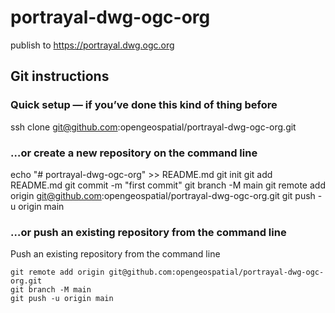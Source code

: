 # portrayal-dwg-ogc-org

publish to https://portrayal.dwg.ogc.org

## Git instructions

### Quick setup — if you’ve done this kind of thing before

ssh clone git@github.com:opengeospatial/portrayal-dwg-ogc-org.git

### …or create a new repository on the command line

echo "# portrayal-dwg-ogc-org" >> README.md
git init
git add README.md
git commit -m "first commit"
git branch -M main
git remote add origin git@github.com:opengeospatial/portrayal-dwg-ogc-org.git
git push -u origin main

### …or push an existing repository from the command line

Push an existing repository from the command line

```
git remote add origin git@github.com:opengeospatial/portrayal-dwg-ogc-org.git
git branch -M main
git push -u origin main
```

